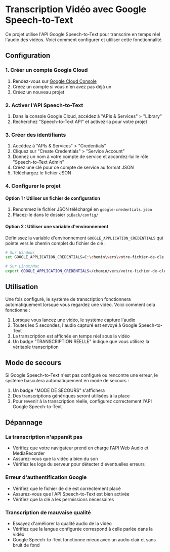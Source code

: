 # Transcription Vidéo avec Google Speech-to-Text

Ce projet utilise l'API Google Speech-to-Text pour transcrire en temps réel l'audio des vidéos. Voici comment configurer et utiliser cette fonctionnalité.

## Configuration

### 1. Créer un compte Google Cloud

1. Rendez-vous sur [Google Cloud Console](https://console.cloud.google.com/)
2. Créez un compte si vous n'en avez pas déjà un
3. Créez un nouveau projet

### 2. Activer l'API Speech-to-Text

1. Dans la console Google Cloud, accédez à "APIs & Services" > "Library"
2. Recherchez "Speech-to-Text API" et activez-la pour votre projet

### 3. Créer des identifiants

1. Accédez à "APIs & Services" > "Credentials"
2. Cliquez sur "Create Credentials" > "Service Account"
3. Donnez un nom à votre compte de service et accordez-lui le rôle "Speech-to-Text Admin"
4. Créez une clé pour ce compte de service au format JSON
5. Téléchargez le fichier JSON

### 4. Configurer le projet

#### Option 1 : Utiliser un fichier de configuration

1. Renommez le fichier JSON téléchargé en `google-credentials.json`
2. Placez-le dans le dossier `piBack/config/`

#### Option 2 : Utiliser une variable d'environnement

Définissez la variable d'environnement `GOOGLE_APPLICATION_CREDENTIALS` qui pointe vers le chemin complet du fichier de clé :

```bash
# Sur Windows
set GOOGLE_APPLICATION_CREDENTIALS=C:\chemin\vers\votre-fichier-de-cle.json

# Sur Linux/Mac
export GOOGLE_APPLICATION_CREDENTIALS=/chemin/vers/votre-fichier-de-cle.json
```

## Utilisation

Une fois configuré, le système de transcription fonctionnera automatiquement lorsque vous regardez une vidéo. Voici comment cela fonctionne :

1. Lorsque vous lancez une vidéo, le système capture l'audio
2. Toutes les 5 secondes, l'audio capturé est envoyé à Google Speech-to-Text
3. La transcription est affichée en temps réel sous la vidéo
4. Un badge "TRANSCRIPTION RÉELLE" indique que vous utilisez la véritable transcription

## Mode de secours

Si Google Speech-to-Text n'est pas configuré ou rencontre une erreur, le système basculera automatiquement en mode de secours :

1. Un badge "MODE DE SECOURS" s'affichera
2. Des transcriptions génériques seront utilisées à la place
3. Pour revenir à la transcription réelle, configurez correctement l'API Google Speech-to-Text

## Dépannage

### La transcription n'apparaît pas

- Vérifiez que votre navigateur prend en charge l'API Web Audio et MediaRecorder
- Assurez-vous que la vidéo a bien du son
- Vérifiez les logs du serveur pour détecter d'éventuelles erreurs

### Erreur d'authentification Google

- Vérifiez que le fichier de clé est correctement placé
- Assurez-vous que l'API Speech-to-Text est bien activée
- Vérifiez que la clé a les permissions nécessaires

### Transcription de mauvaise qualité

- Essayez d'améliorer la qualité audio de la vidéo
- Vérifiez que la langue configurée correspond à celle parlée dans la vidéo
- Google Speech-to-Text fonctionne mieux avec un audio clair et sans bruit de fond
